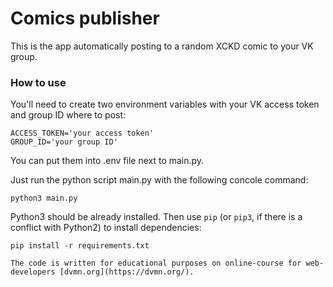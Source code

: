 # Comics publisher

This is the app automatically posting to a random XCKD comic to your VK group.

### How to use

You'll need to create two environment variables with your VK access token and group ID where to post:
```
ACCESS_TOKEN='your access token'
GROUP_ID='your group ID'
```
You can put them into .env file next to main.py.

Just run the python script main.py with the following concole command:
```
python3 main.py
```

Python3 should be already installed. 
Then use `pip` (or `pip3`, if there is a conflict with Python2) to install dependencies:
```
pip install -r requirements.txt

The code is written for educational purposes on online-course for web-developers [dvmn.org](https://dvmn.org/).
